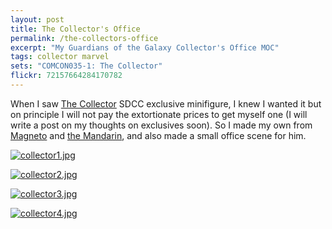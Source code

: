 ```yaml
---
layout: post
title: The Collector's Office
permalink: /the-collectors-office
excerpt: "My Guardians of the Galaxy Collector's Office MOC"
tags: collector marvel
sets: "COMCON035-1: The Collector"
flickr: 72157664284170782
---
```


When I saw [The Collector](http://brickset.com/sets/COMCON035-1/The-Collector) SDCC exclusive minifigure, I knew I wanted it but on principle I will not pay the extortionate prices to get myself one (I will write a post on my thoughts on exclusives soon). So I made my own from [Magneto](http://brickset.com/minifigs/sh119/Magneto-Dark-Purple-Outfit) and [the Mandarin](http://brickset.com/minifigs/sh074/The-Mandarin), and also made a small office scene for him.

[![collector1.jpg](http://studshq.s3.amazonaws.com/lego-collector-moc-1.jpg)](http://studshq.s3.amazonaws.com/lego-collector-moc-1.jpg)

[![collector2.jpg](http://studshq.s3.amazonaws.com/lego-collector-moc-2.jpg)](http://studshq.s3.amazonaws.com/lego-collector-moc-2.jpg)

[![collector3.jpg](http://studshq.s3.amazonaws.com/lego-collector-moc-3.jpg)](http://studshq.s3.amazonaws.com/lego-collector-moc-3.jpg)

[![collector4.jpg](http://studshq.s3.amazonaws.com/lego-collector-moc-4.jpg)](http://studshq.s3.amazonaws.com/lego-collector-moc-4.jpg)




